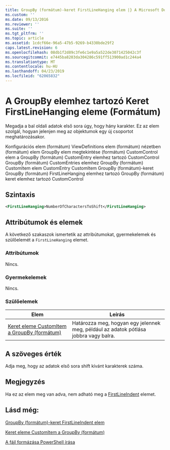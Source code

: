 ```yaml
---
title: GroupBy (formátum)-keret FirstLineHanging elem |} A Microsoft Docs
ms.custom: ''
ms.date: 09/13/2016
ms.reviewer: ''
ms.suite: ''
ms.tgt_pltfrm: ''
ms.topic: article
ms.assetid: 1cdcf66e-96a5-47b5-9269-b4330bde29f2
caps.latest.revision: 6
ms.openlocfilehash: 08db1f2d89c3fe6c1e9a5a522de3071425042c3f
ms.sourcegitcommit: e7445ba8203da304286c591ff513900ad1c244a4
ms.translationtype: MT
ms.contentlocale: hu-HU
ms.lasthandoff: 04/23/2019
ms.locfileid: "62065832"
---
```

# <a name="firstlinehanging-element-for-frame-for-groupby-format"></a>A GroupBy elemhez tartozó Keret FirstLineHanging eleme (Formátum)

Megadja a bal oldali adatok első sora úgy, hogy hány karakter. Ez az elem szolgál, hogyan jelenjen meg az objektumok egy új csoportot meghatározásakor.

Konfigurációs elem (formátum) ViewDefinitions elem (formátum) nézetben (formátum) elem GroupBy elem megtekintése (formátum) CustomControl elem a GroupBy (formátum) CustomEntry elemhez tartozó CustomControl GroupBy (formátum) CustomEntries elemhez GroupBy (formátum) CustomItem elem CustomEntry CustomItem GroupBy (formátum)-keret GroupBy (formátum) FirstLineHanging elemhez tartozó GroupBy (formátum) keret elemhez tartozó CustomControl

## <a name="syntax"></a>Szintaxis

```xml
<FirstLineHanging>NumberOfCharactersToShift</FirstLineHanging>
```

## <a name="attributes-and-elements"></a>Attribútumok és elemek

A következő szakaszok ismertetik az attribútumokat, gyermekelemek és szülőelemét a `FirstLineHanging` elemet.

### <a name="attributes"></a>Attribútumok

Nincs.

### <a name="child-elements"></a>Gyermekelemek

Nincs.

### <a name="parent-elements"></a>Szülőelemek

|Elem|Leírás|
|-------------|-----------------|
|[Keret eleme CustomItem a GroupBy (formátum)](./frame-element-for-customitem-for-groupby-format.md)|Határozza meg, hogyan egy jelennek meg, például az adatok pótlása jobbra vagy balra.|

## <a name="text-value"></a>A szöveges érték

Adja meg, hogy az adatok első sora shift kívánt karakterek száma.

## <a name="remarks"></a>Megjegyzés

Ha ez az elem meg van adva, nem adható meg a [FirstLineIndent](./firstlineindent-element-for-frame-for-groupby-format.md) elemet.

## <a name="see-also"></a>Lásd még:

[GroupBy (formátum)-keret FirstLineIndent elem](./firstlineindent-element-for-frame-for-groupby-format.md)

[Keret eleme CustomItem a GroupBy (formátum)](./frame-element-for-customitem-for-groupby-format.md)

[A fájl formázása PowerShell írása](./writing-a-powershell-formatting-file.md)
